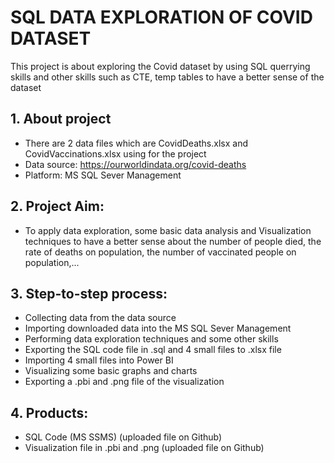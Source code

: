 # SQL DATA EXPLORATION OF COVID DATASET
This project is about exploring the Covid dataset by using SQL querrying skills and other skills such as CTE, temp tables to have a better sense of the dataset
## 1. About project
- There are 2 data files which are CovidDeaths.xlsx and CovidVaccinations.xlsx using for the project
- Data source: https://ourworldindata.org/covid-deaths
- Platform: MS SQL Sever Management
## 2. Project Aim:
- To apply data exploration, some basic data analysis and Visualization techniques to have a better sense about the number of people died, the rate of deaths on population, the number of vaccinated people on population,...
## 3. Step-to-step process:
- Collecting data from the data source
- Importing downloaded data into the MS SQL Sever Management
- Performing data exploration techniques and some other skills
- Exporting the SQL code file in .sql and 4 small files to .xlsx file
- Importing 4 small files into Power BI
- Visualizing some basic graphs and charts
- Exporting a .pbi  and .png file of the visualization
## 4. Products:
- SQL Code (MS SSMS) (uploaded file on Github)
- Visualization file in .pbi and .png (uploaded file on Github)
